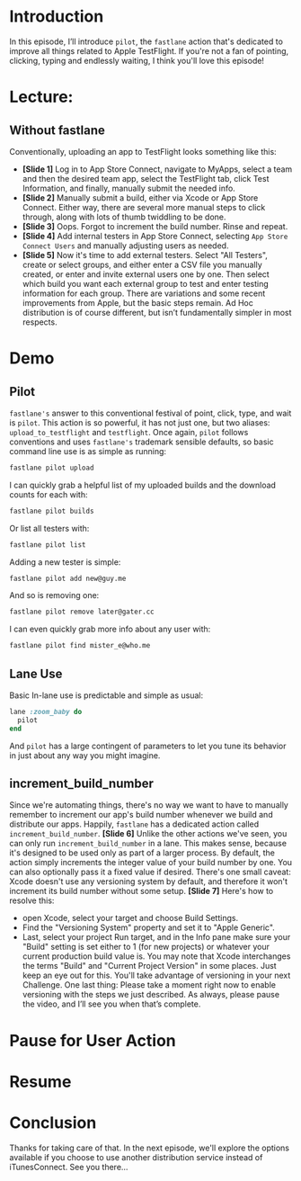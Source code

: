 # Introduction
In this episode, I’ll introduce `pilot`, the `fastlane` action that's dedicated to improve all things related to Apple TestFlight. If you're not a fan of pointing, clicking, typing and endlessly waiting, I think you'll love this episode!
# Lecture:
## Without fastlane
Conventionally, uploading an app to TestFlight looks something like this:
- **[Slide 1]** Log in to App Store Connect, navigate to MyApps, select a team and then the desired team app, select the TestFlight tab, click Test Information, and finally, manually submit the needed info.
- **[Slide 2]** Manually submit a build, either via Xcode or App Store Connect. Either way, there are several more manual steps to click through, along with lots of thumb twiddling to be done.
- **[Slide 3]** Oops. Forgot to increment the build number. Rinse and repeat.
- **[Slide 4]** Add internal testers in App Store Connect, selecting `App Store Connect Users` and manually adjusting users as needed.
- **[Slide 5]** Now it's time to add external testers. Select "All Testers", create or select groups, and either enter a CSV file you manually created, or enter and invite external users one by one. Then select which build you want each external group to test and enter testing information for each group. 
There are variations and some recent improvements from Apple, but the basic steps remain. Ad Hoc distribution is of course different, but isn’t fundamentally simpler in most respects.
# Demo
## Pilot
`fastlane's` answer to this conventional festival of point, click, type, and wait is `pilot`. This action is so powerful, it has not just one, but two aliases: `upload_to_testflight` and `testflight`.
Once again, `pilot` follows conventions and uses `fastlane's` trademark sensible defaults, so basic command line use is as simple as running:
```bash
fastlane pilot upload
```
I can quickly grab a helpful list of my uploaded builds and the download counts for each with:
```bash
fastlane pilot builds
```
Or list all testers with:
```bash
fastlane pilot list
```
Adding a new tester is simple:
```bash
fastlane pilot add new@guy.me
```
And so is removing one:
```bash
fastlane pilot remove later@gater.cc
```
I can even quickly grab more info about any user with:
```bash
fastlane pilot find mister_e@who.me
```
## Lane Use
Basic In-lane use is predictable and simple as usual:
```ruby
lane :zoom_baby do
  pilot
end
```
And `pilot` has a large contingent of parameters to let you tune its behavior in just about any way you might imagine.
## increment\_build\_number
Since we're automating things, there's no way we want to have to manually remember to increment our app's build number whenever we build and distribute our apps. Happily, `fastlane` has a dedicated action called `increment_build_number`. 
**[Slide 6]** Unlike the other actions we've seen, you can only run `increment_build_number` in a lane. This makes sense, because it's designed to be used only as part of a larger process. 
By default, the action simply increments the integer value of your build number by one. You can also optionally pass it a fixed value if desired.
There's one small caveat: Xcode doesn't use any versioning system by default, and therefore it won't increment its build number without some setup. 
**[Slide 7]** 
Here's how to resolve this: 
- open Xcode, select your target and choose Build Settings.
- Find the "Versioning System" property and set it to "Apple Generic".
- Last, select your project Run target, and in the Info pane make sure your "Build" setting is set either to 1 (for new projects) or whatever your current production build value is.
You may note that Xcode interchanges the terms "Build" and "Current Project Version" in some places. Just keep an eye out for this.
You'll take advantage of versioning in your next Challenge. 
One last thing: Please take a moment right now to enable versioning with the steps we just described. As always, please pause the video, and I’ll see you when that’s complete.
# Pause for User Action
# Resume
# Conclusion
Thanks for taking care of that.
In the next episode, we'll explore the options available if you choose to use another distribution service instead of iTunesConnect. See you there…